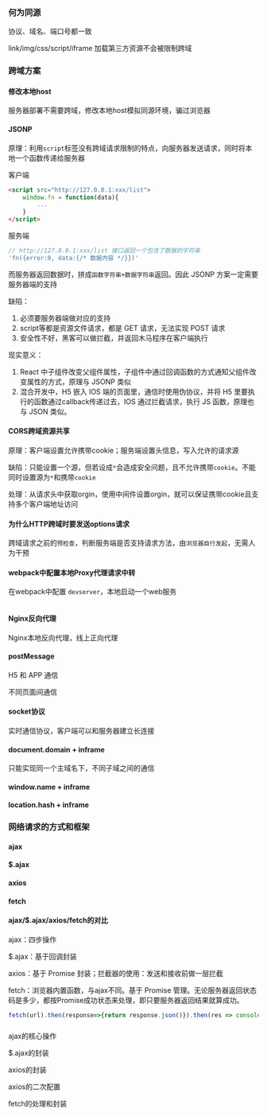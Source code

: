 
### 何为同源

协议、域名、端口号都一致

link/img/css/script/iframe 加载第三方资源不会被限制跨域

### 跨域方案

#### 修改本地host

服务器部署不需要跨域，修改本地host模拟同源环境，骗过浏览器

#### JSONP

原理：利用`script`标签没有跨域请求限制的特点，向服务器发送请求，同时将本地一个函数传递给服务器

客户端
```html
<script src="http://127.0.0.1:xxx/list">
    window.fn = function(data){
        ...
    }
</script>
```

服务端
```javascript
// http://127.0.0.1:xxx/list 接口返回一个包含了数据的字符串
'fn({error:0, data:{/* 数据内容 */}})'
```

而服务器返回数据时，拼成`函数字符串+数据字符串`返回。因此 JSONP 方案一定需要服务器端的支持

缺陷：

1. 必须要服务器端做对应的支持
2. script等都是资源文件请求，都是 GET 请求，无法实现 POST 请求
3. 安全性不好，黑客可以做拦截，并返回木马程序在客户端执行

现实意义：

1. React 中子组件改变父组件属性，子组件中通过回调函数的方式通知父组件改变属性的方式，原理与 JSONP 类似
2. 混合开发中，H5 嵌入 IOS 端的页面里，通信时使用伪协议，并将 H5 里要执行的函数通过callback传递过去，IOS 通过拦截请求，执行 JS 函数，原理也与 JSON 类似。

#### CORS跨域资源共享

原理：客户端设置允许携带cookie；服务端设置头信息，写入允许的请求源

缺陷：只能设置一个源，但若设成`*`会造成安全问题，且不允许携带`cookie`。不能同时设置源为`*`和携带`cookie`

处理：从请求头中获取orgin，使用中间件设置orgin，就可以保证携带cookie且支持多个客户端地址访问


#### 为什么HTTP跨域时要发送options请求

跨域请求之前的`预检查`，判断服务端是否支持请求方法，由`浏览器自行发起`，无需人为干预

#### webpack中配置本地Proxy代理请求中转

在webpack中配置 `devserver`，本地启动一个web服务

```javascript

```

#### Nginx反向代理

Nginx本地反向代理，线上正向代理

#### postMessage

H5 和 APP 通信

不同页面间通信

#### socket协议

实时通信协议，客户端可以和服务器建立长连接

#### document.domain + inframe

只能实现同一个主域名下，不同子域之间的通信

#### window.name + inframe

#### location.hash + inframe


### 网络请求的方式和框架

#### ajax

#### $.ajax

#### axios

#### fetch

#### ajax/$.ajax/axios/fetch的对比

ajax：四步操作

$.ajax：基于回调封装

axios：基于 Promise 封装；拦截器的使用：发送和接收前做一层拦截

fetch：浏览器内置函数，与ajax不同。基于 Promise 管理。无论服务器返回状态码是多少，都按Promise成功状态来处理，即只要服务器返回结果就算成功。

```javascript
fetch(url).then(response=>{return response.json()}).then(res => console.log(res))
```

### 


ajax的核心操作

$.ajax的封装

axios的封装

axios的二次配置

fetch的处理和封装